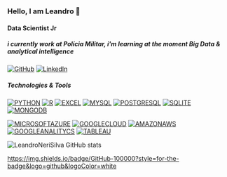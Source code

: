 ### Hello, I am Leandro 🤙

#### Data Scientist Jr  

##### i currently work at Polícia Militar, i'm learning at the moment Big Data & analytical intelligence
[![GitHub](https://img.shields.io/badge/GitHub-100000?style=for-the-badge&logo=github&logoColor=white)](https://github.com/LeandroNeriSilva)
[![LinkedIn](https://img.shields.io/badge/LinkedIn-0077B5?style=for-the-badge&logo=linkedin&logoColor=white)](https://www.linkedin.com/in/leandro-neri-da-silva/)

##### Technologies & Tools
[![PYTHON](https://img.shields.io/badge/Python-14354C?style=for-the-badge&logo=python&logoColor=white)]()
[![R](https://img.shields.io/badge/R-276DC3?style=for-the-badge&logo=r&logoColor=white)]()
[![EXCEL](https://img.shields.io/badge/Microsoft_Excel-217346?style=for-the-badge&logo=microsoft-excel&logoColor=white)]()
[![MYSQL](https://img.shields.io/badge/MySQL-00000F?style=for-the-badge&logo=mysql&logoColor=white)]()
[![POSTGRESQL](https://img.shields.io/badge/PostgreSQL-316192?style=for-the-badge&logo=postgresql&logoColor=white)]()
[![SQLITE](https://img.shields.io/badge/SQLite-07405E?style=for-the-badge&logo=sqlite&logoColor=white)]()
[![MONGODB](https://img.shields.io/badge/MongoDB-4EA94B?style=for-the-badge&logo=mongodb&logoColor=white)]()

[![MICROSOFTAZURE](https://img.shields.io/badge/Microsoft_Azure-0089D6?style=for-the-badge&logo=microsoft-azure&logoColor=white)]()
[![GOOGLECLOUD](https://img.shields.io/badge/Google_Cloud-4285F4?style=for-the-badge&logo=google-cloud&logoColor=white)]()
[![AMAZONAWS](https://img.shields.io/badge/Amazon_AWS-232F3E?style=for-the-badge&logo=amazon-aws&logoColor=white)]()
[![GOOGLEANALITYCS](https://img.shields.io/badge/Google%20Analytics-E37400?style=for-the-badge&logo=google%20analytics&logoColor=white)]()
[![TABLEAU](https://img.shields.io/badge/Tableau-E97627?style=for-the-badge&logo=Tableau&logoColor=white)]()	


![LeandroNeriSilva GitHub stats](https://github-readme-stats.vercel.app/api?username=leandronerisilva&show_icons=true&theme=tokyonight)



https://img.shields.io/badge/GitHub-100000?style=for-the-badge&logo=github&logoColor=white

